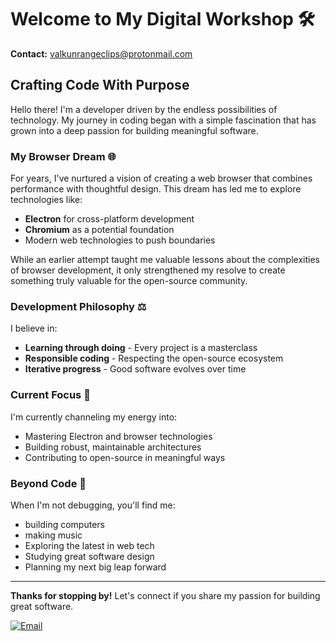 # Welcome to My Digital Workshop 🛠️

**Contact:** valkunrangeclips@protonmail.com  

## Crafting Code With Purpose  

Hello there! I'm a developer driven by the endless possibilities of technology. My journey in coding began with a simple fascination that has grown into a deep passion for building meaningful software.  

### My Browser Dream 🌐  

For years, I've nurtured a vision of creating a web browser that combines performance with thoughtful design. This dream has led me to explore technologies like:  
- **Electron** for cross-platform development  
- **Chromium** as a potential foundation  
- Modern web technologies to push boundaries  

While an earlier attempt taught me valuable lessons about the complexities of browser development, it only strengthened my resolve to create something truly valuable for the open-source community.  

### Development Philosophy ⚖️  

I believe in:  
- **Learning through doing** - Every project is a masterclass  
- **Responsible coding** - Respecting the open-source ecosystem  
- **Iterative progress** - Good software evolves over time  

### Current Focus 🎯  

I'm currently channeling my energy into:  
- Mastering Electron and browser technologies  
- Building robust, maintainable architectures  
- Contributing to open-source in meaningful ways  

### Beyond Code 🌱  

When I'm not debugging, you'll find me:  
- building computers
- making music
- Exploring the latest in web tech  
- Studying great software design  
- Planning my next big leap forward  

---  

**Thanks for stopping by!** Let's connect if you share my passion for building great software.  

[![Email](https://img.shields.io/badge/Email-Contact%20Me-blue?style=flat-square)](mailto:vqmsoftware@gmail.com)  
